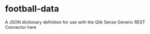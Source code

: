 # football-data
A JSON dictionary definition for use with the Qlik Sense Generic REST Connector here

